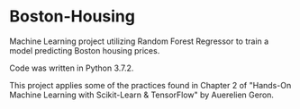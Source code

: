 # Boston-Housing
Machine Learning project utilizing Random Forest Regressor to train a model predicting Boston housing prices. 

Code was written in Python 3.7.2. 

This project applies some of the practices found in Chapter 2 of "Hands-On Machine Learning with Scikit-Learn & TensorFlow" 
by Auerelien Geron. 
